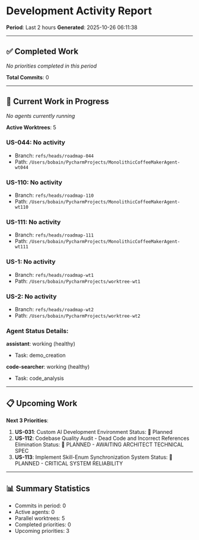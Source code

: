 # Development Activity Report
**Period**: Last 2 hours
**Generated**: 2025-10-26 06:11:38

---

## ✅ Completed Work

_No priorities completed in this period_

**Total Commits**: 0

---

## 🚀 Current Work in Progress

_No agents currently running_

**Active Worktrees**: 5

### US-044: No activity
- Branch: `refs/heads/roadmap-044`
- Path: `/Users/bobain/PycharmProjects/MonolithicCoffeeMakerAgent-wt044`

### US-110: No activity
- Branch: `refs/heads/roadmap-110`
- Path: `/Users/bobain/PycharmProjects/MonolithicCoffeeMakerAgent-wt110`

### US-111: No activity
- Branch: `refs/heads/roadmap-111`
- Path: `/Users/bobain/PycharmProjects/MonolithicCoffeeMakerAgent-wt111`

### US-1: No activity
- Branch: `refs/heads/roadmap-wt1`
- Path: `/Users/bobain/PycharmProjects/worktree-wt1`

### US-2: No activity
- Branch: `refs/heads/roadmap-wt2`
- Path: `/Users/bobain/PycharmProjects/worktree-wt2`

### Agent Status Details:

**assistant**: working (healthy)
  - Task: demo_creation

**code-searcher**: working (healthy)
  - Task: code_analysis

---

## 📋 Upcoming Work

**Next 3 Priorities**:

1. **US-031**: Custom AI Development Environment
   Status: 📝 Planned
2. **US-112**: Codebase Quality Audit - Dead Code and Incorrect References Elimination
   Status: 📝 PLANNED - AWAITING ARCHITECT TECHNICAL SPEC
3. **US-113**: Implement Skill-Enum Synchronization System
   Status: 📝 PLANNED - CRITICAL SYSTEM RELIABILITY

---

## 📊 Summary Statistics

- Commits in period: 0
- Active agents: 0
- Parallel worktrees: 5
- Completed priorities: 0
- Upcoming priorities: 3
